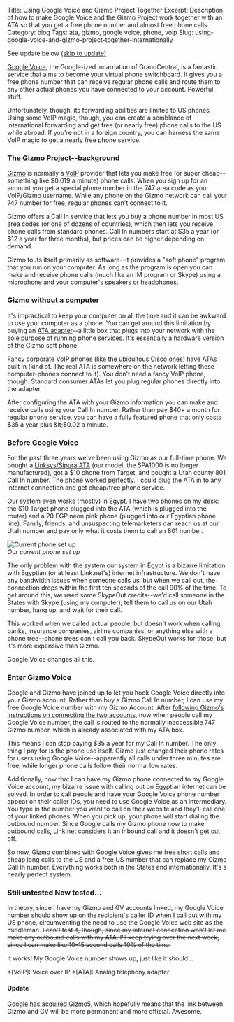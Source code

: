 Title: Using Google Voice and Gizmo Project Together
Excerpt: Description of how to make Google Voice and the Gizmo Project work together with an ATA so that you get a free phone number and almost free phone calls.
Category: blog
Tags: ata, gizmo, google voice, phone, voip
Slug: using-google-voice-and-gizmo-project-together-internationally


<p class="confirmation question">See update below <a href="#update">(skip to update)</a></p>

[Google Voice](http://www.google.com/voice "Google Voice"), the Google-ized incarnation of GrandCentral, is a fantastic service that aims to become your virtual phone switchboard. It gives you a free phone number that can receive regular phone calls and route them to any other actual phones you have connected to your account. Powerful stuff.

Unfortunately, though, its forwarding abilities are limited to US phones. Using some VoIP magic, though, you can create a semblance of international forwarding and get free (or nearly free) phone calls to the US while abroad. If you're not in a foreign country, you can harness the same VoIP magic to get a nearly free phone service.<!--more-->

### The Gizmo Project--background

[Gizmo](http://gizmo5.com/pc/ "Gizmo5 - Make free internet calls from your mobile phone and computer - Home") is normally a [VoIP](http://en.wikipedia.org/wiki/Voip "Voice over Internet Protocol - Wikipedia, the free encyclopedia") provider that lets you make free (or super cheap--something like $0.019 a minute) phone calls. When you sign up for an account you get a special phone number in the 747 area code as your VoIP/Gizmo username. While any phone on the Gizmo network can call your 747 number for free, regular phones can't connect to it.

Gizmo offers a Call In service that lets you buy a phone number in most US area codes (or one of dozens of countries), which then lets you receive phone calls from standard phones. Call In numbers start at $35 a year (or $12 a year for three months), but prices can be higher depending on demand.

Gizmo touts itself primarily as software--it provides a "soft phone" program that you run on your computer. As long as the program is open you can make and receive phone calls (much like an IM program or Skype) using a microphone and your computer's speakers or headphones.

### Gizmo without a computer

It's impractical to keep your computer on all the time and it can be awkward to use your computer as a phone. You can get around this limitation by buying an [ATA adapter](http://en.wikipedia.org/wiki/Analog_telephony_adapter "Analog telephony adapter - Wikipedia, the free encyclopedia")--a little box that plugs into your network with the sole purpose of running phone services. It's essentially a hardware version of the Gizmo soft phone. 

Fancy corporate VoIP phones ([like the ubiquitous Cisco ones](http://en.wikipedia.org/wiki/File:Cisco_7960_IP_Phone.JPG "File:Cisco 7960 IP Phone.JPG - Wikipedia, the free encyclopedia")) have ATAs built in (kind of. The real ATA is somewhere on the network letting these computer-phones connect to it). You don't need a fancy VoIP phone, though. Standard consumer ATAs let you plug regular phones directly into the adapter.

After configuring the ATA with your Gizmo information you can make and receive calls using your Call In number. Rather than pay $40+ a month for regular phone service, you can have a fully featured phone that only costs $35 a year plus &lt;$0.02 a minute.

### Before Google Voice

For the past three years we've been using Gizmo as our full-time phone. We bought a [Linksys/Sipura ATA](https://www.voipsupply.com/linksys-pap2t-na) (our model, the SPA1000 is no longer manufactured), got a $10 phone from Target, and bought a Utah county 801 Call In number. The phone worked perfectly. I could plug the ATA in to any internet connection and get cheap/free phone service.

Our system even works (mostly) in Egypt. I have two phones on my desk: the $10 Target phone plugged into the ATA (which is plugged into the router) and a 20 EGP neon pink phone (plugged into our Egyptian phone line). Family, friends, and unsuspecting telemarketers can reach us at our Utah number and pay only what it costs them to call an 801 number. 

![Current phone set up](http://www.andrewheiss.com/images/2009/08/current_phone_set_up.jpg)  
*Our current phone set up*

The only problem with the system our system in Egypt is a bizarre limitation with Egyptian (or at least Link.net's) internet infrastructure. We don't have any bandwidth issues when someone calls us, but when we call out, the connection drops within the first ten seconds of the call 90% of the time. To get around this, we used some SkypeOut credits--we'd call someone in the States with Skype (using my computer), tell them to call us on our Utah number, hang up, and wait for their call. 

This worked when we called actual people, but doesn't work when calling banks, insurance companies, airline companies, or anything else with a phone tree--phone trees can't call you back. SkypeOut works for those, but it's more expensive than Gizmo.

Google Voice changes all this.

### Enter Gizmo Voice

Google and Gizmo have joined up to let you hook Google Voice directly into your Gizmo account. Rather than buy a Gizmo Call In number, I can use my free Google Voice number with my Gizmo Account. After [following Gizmo's instructions on connecting the two accounts](http://www.gizmovoice.com/ "Introducing Gizmo Voice‎(GizmoVoice)‎"), now when people call my Google Voice number, the call is routed to the normally inaccessible 747 Gizmo number, which is already associated with my ATA box.

This means I can stop paying $35 a year for my Call In number. The only thing I pay for is the phone use itself. Gizmo just changed their phone rates for users using Google Voice--apparently all calls under three minutes are free, while longer phone calls follow their normal low rates. 

Additionally, now that I can have my Gizmo phone connected to my Google Voice account, my bizarre issue with calling out on Egyptian internet can be solved. In order to call people and have your Google Voice phone number appear on their caller IDs, you need to use Google Voice as an intermediary. You type in the number you want to call on their website and they'll call one of your linked phones. When you pick up, your phone will start dialing the outbound number. Since Google calls my Gizmo phone now to make outbound calls, Link.net considers it an inbound call and it doesn't get cut off. 

So now, Gizmo combined with Google Voice gives me free short calls and cheap long calls to the US and a free US number that can replace my Gizmo Call In number. Everything works both in the States and internationally. It's a nearly perfect system.

### <del datetime="2009-08-03T18:54:39+00:00">Still untested</del> Now tested...

In theory, since I have my Gizmo and GV accounts linked, my Google Voice number should show up on the recipient's caller ID when I call out with my US phone, circumventing the need to use the Google Voice web site as the middleman. <del datetime="2009-08-03T18:47:13+00:00">I can't test it, though, since my internet connection won't let me make any outbound calls with my ATA. I'll keep trying over the next week, since I can make like 10&ndash;15 second calls 10% of the time.</del>

It works! My Google Voice number shows up, just like it should...

*[VoIP]: Voice over IP
*[ATA]: Analog telephony adapter

<h4 id="update">Update</h4>

[Google has acquired Gizmo5](http://lifehacker.com/5400534/google-acquires-gizmo5-voip-service-voip-coming-to-google-voice), which hopefully means that the link between Gizmo and GV will be more permanent and more official. Awesome.
